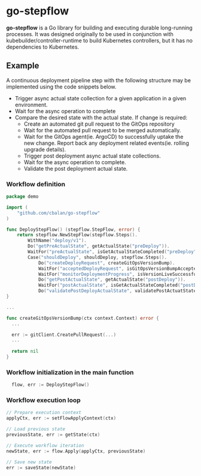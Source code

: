 # go-stepflow

**go-stepflow** is a Go library for building and executing durable long-running processes.
It was designed originally to be used in conjunction with kubebuilder/controller-runtime to build Kubernetes controllers, but it has no dependencies to Kubernetes.

## Example
A continuous deployment pipeline step with the following structure may be implemented using the code snippets below.
 * Trigger async actual state collection for a given application in a given environment.
 * Wait for the async operation to complete
 * Compare the desired state with the actual state. If change is required:
   - Create an automated git pull request to the GitOps repository
   - Wait for the automated pull request to be merged automatically.
   - Wait for the GitOps agent(ie. ArgoCD) to successfully uptake the new change. Report back any deployment related events(ie. rolling upgrade details).
   - Trigger post deployment async actual state collections.
   - Wait for the async operation to complete.
   - Validate the post deployment actual state.


### Workflow definition

```go
package demo

import (
	"github.com/cbalan/go-stepflow"
)

func DeployStepFlow() (stepflow.StepFlow, error) {
	return stepflow.NewStepFlow(stepflow.Steps().
		WithName("deploy/v1").
		Do("getPreActualState", getActualState("preDeploy")).
		WaitFor("preActualState", isGetActualStateCompleted("preDeploy")).
		Case("shouldDeploy", shouldDeploy, stepflow.Steps().
			Do("createDeployRequest", createGitOpsVersionBump).
			WaitFor("acceptedDeployRequest", isGitOpsVersionBumpAccepted).
			WaitFor("monitorDeploymentProgress", isVersionLiveSuccessfully).
			Do("getPostActualState", getActualState("postDeploy")).
			WaitFor("postActualState", isGetActualStateCompleted("postDeploy")).
			Do("validatePostDeployActualState", validatePostActuatState)))
}

...

func createGitOpsVersionBump(ctx context.Context) error {
  ... 

  err := gitClient.CreatePullRequest(...)
  ...
  
  return nil
}
```

### Workflow initialization in the main function
```go
  flow, err := DeployStepFlow()
```


### Workflow execution loop
```go
// Prepare execution context
applyCtx, err := setFlowApplyContext(ctx)

// Load previous state
previousState, err := getState(ctx)

// Execute workflow iteration 
newState, err := flow.Apply(applyCtx, previousState)

// Save new state
err := saveState(newState)
```